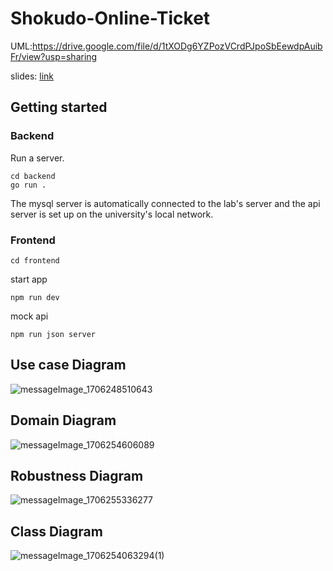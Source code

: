 # Shokudo-Online-Ticket
UML:https://drive.google.com/file/d/1tXODg6YZPozVCrdPJpoSbEewdpAuibFr/view?usp=sharing

slides: [link](https://naistjp-my.sharepoint.com/personal/kohei_ichikawa_ms_ext_naist_jp/_layouts/15/onedrive.aspx?id=%2Fpersonal%2Fkohei%5Fichikawa%5Fms%5Fext%5Fnaist%5Fjp%2FDocuments%2F%E8%AC%9B%E7%BE%A9%E8%B3%87%E6%96%99%2FPBL2023&FolderCTID=0x012000AF3BAC58BFDAAF45840EFA0160BD60A9&view=0)

## Getting started
### Backend
Run a server.
```
cd backend
go run .
```
The mysql server is automatically connected to the lab's server and the api server is set up on the university's local network.

### Frontend
```
cd frontend
```
start app
```
npm run dev
```
mock api
```
npm run json server 
```

## Use case Diagram
![messageImage_1706248510643](https://github.com/Canppchk/Shokudo-Online-Ticket/assets/61746127/86f340b3-8d1c-4883-9292-a7c759b65da8)


## Domain Diagram
![messageImage_1706254606089](https://github.com/Canppchk/Shokudo-Online-Ticket/assets/61746127/ae048aa4-5c13-4ef1-9922-9984d6b25ab3)


## Robustness Diagram
![messageImage_1706255336277](https://github.com/Canppchk/Shokudo-Online-Ticket/assets/61746127/1ff0e856-75d7-43d6-b64b-2c39de1c4e32)


## Class Diagram
![messageImage_1706254063294(1)](https://github.com/Canppchk/Shokudo-Online-Ticket/assets/61746127/dbfe8b61-c271-47be-afb8-504a463d152d)


